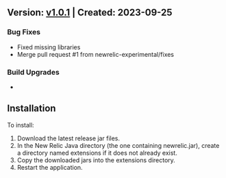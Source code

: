 ## Version: [v1.0.1](https://github.com/newrelic-experimental/newrelic-java-hystrix/releases/tag/v1.0.1) | Created: 2023-09-25
### Bug Fixes
- Fixed missing libraries
- Merge pull request #1 from newrelic-experimental/fixes


### Build Upgrades
- 
## Installation

To install:

1. Download the latest release jar files.
2. In the New Relic Java directory (the one containing newrelic.jar), create a directory named extensions if it does not already exist.
3. Copy the downloaded jars into the extensions directory.
4. Restart the application.   

